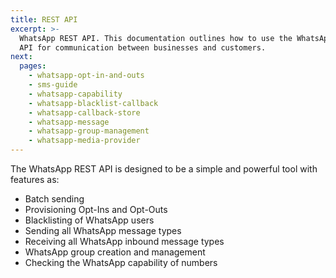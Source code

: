 ```yaml
---
title: REST API
excerpt: >-
  WhatsApp REST API. This documentation outlines how to use the WhatsApp REST
  API for communication between businesses and customers.
next:
  pages:
    - whatsapp-opt-in-and-outs
    - sms-guide
    - whatsapp-capability
    - whatsapp-blacklist-callback
    - whatsapp-callback-store
    - whatsapp-message
    - whatsapp-group-management
    - whatsapp-media-provider
---
```

The WhatsApp REST API is designed to be a simple and powerful tool with features as:
   - Batch sending
   - Provisioning Opt-Ins and Opt-Outs
   - Blacklisting of WhatsApp users
   - Sending all WhatsApp message types
   - Receiving all WhatsApp inbound message types
   - WhatsApp group creation and management
   - Checking the WhatsApp capability of numbers

